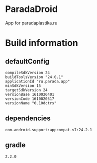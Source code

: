 # ParadaDroid
App for paradaplastika.ru

# Build information
## defaultConfig
    compileSdkVersion 24
    buildToolsVersion "24.0.1"
	applicationId "ru.parada.app"
	minSdkVersion 15
	targetSdkVersion 24
	versionBase 1610020401
	versionCode 1610020517
	versionName "0.10dctrs"
## dependencies
	com.android.support:appcompat-v7:24.2.1
## gradle
    2.2.0